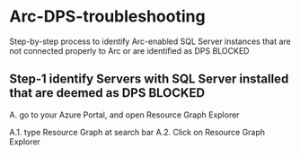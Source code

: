 # Arc-DPS-troubleshooting
Step-by-step process to identify Arc-enabled SQL Server instances that are not connected properly to Arc or are identified as DPS BLOCKED

## Step-1 identify Servers with SQL Server installed that are deemed as DPS BLOCKED
A. go to your Azure Portal, and open Resource Graph Explorer

A.1. type Resource Graph at search bar
A.2. Click on Resource Graph Explorer


